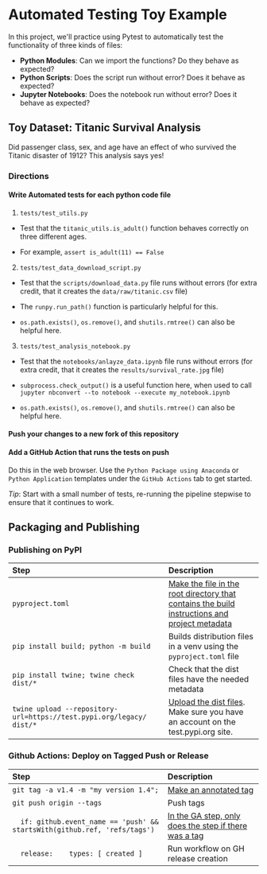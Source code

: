 # Automated Testing Toy Example

In this project, we'll practice using Pytest to automatically test the functionality of three kinds of files:
  - **Python Modules**: Can we import the functions?  Do they behave as expected?
  - **Python Scripts**: Does the script run without error?  Does it behave as expected?
  - **Jupyter Notebooks**: Does the notebook run without error?  Does it behave as expected?
  


## Toy Dataset: Titanic Survival Analysis

Did passenger class, sex, and age have an effect of who survived the Titanic disaster of 1912?  This analysis says yes!


### Directions

#### Write Automated tests for each python code file

  1. `tests/test_utils.py`
  
  - Test that the `titanic_utils.is_adult()` function behaves correctly on three different ages.
    
  -  For example, `assert is_adult(11) == False`
    
  2. `tests/test_data_download_script.py`
  
  - Test that the `scripts/download_data.py` file runs without errors (for extra credit, that it creates the `data/raw/titanic.csv` file)
    
  - The `runpy.run_path()` function is particularly helpful for this.  
    
  - `os.path.exists()`, `os.remove()`, and `shutils.rmtree()` can also be helpful here.
    
  3. `tests/test_analysis_notebook.py`
  
  - Test that the `notebooks/anlayze_data.ipynb` file runs without errors (for extra credit, that it creates the `results/survival_rate.jpg` file)
  
  - `subprocess.check_output()` is a useful function here, when used to call `jupyter nbconvert --to notebook --execute my_notebook.ipynb`
  
  - `os.path.exists()`, `os.remove()`, and `shutils.rmtree()` can also be helpful here.
    

#### Push your changes to a new fork of this repository


#### Add a GitHub Action that runs the tests on push

Do this in the web browser.  Use the `Python Package using Anaconda` or `Python Application` templates under the `GitHub Actions` tab to get started.

*Tip*: Start with a small number of tests, re-running the pipeline stepwise to ensure that it continues to work.



## Packaging and Publishing

### Publishing on PyPI

| Step | Description |
| :-- | :-- | 
| `pyproject.toml`| [Make the file in the root directory that contains the build instructions and project metadata](https://packaging.python.org/en/latest/tutorials/packaging-projects/#creating-pyproject-toml)
| `pip install build; python -m build` | Builds distribution files in a venv using the `pyproject.toml` file | 
| `pip install twine; twine check dist/*` | Check that the dist files have the needed metadata |
| `twine upload --repository-url=https://test.pypi.org/legacy/ dist/*` | [Upload the dist files](https://packaging.python.org/en/latest/tutorials/packaging-projects/#uploading-the-distribution-archives).  Make sure you have an account on the test.pypi.org site. |


### Github Actions: Deploy on Tagged Push or Release

| Step | Description |
| :-- | :-- |
| `git tag -a v1.4 -m "my version 1.4";` | [Make an annotated tag](https://git-scm.com/book/en/v2/Git-Basics-Tagging)
| `git push origin --tags` | Push tags |
| `  if: github.event_name == 'push' && startsWith(github.ref, 'refs/tags')` | [In the GA step, only does the step if there was a tag](https://github.com/pypa/gh-action-pypi-publish#usage) |
| `  release:    types: [ created ]` | Run workflow on GH release creation |




